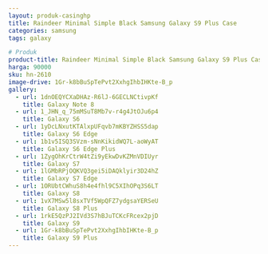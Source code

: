 ```yaml
---
layout: produk-casinghp
title: Raindeer Minimal Simple Black Samsung Galaxy S9 Plus Case
categories: samsung
tags: galaxy

# Produk
product-title: Raindeer Minimal Simple Black Samsung Galaxy S9 Plus Case
harga: 90000
sku: hn-2610
image-drive: 1Gr-k8bBuSpTePvt2XxhgIhbIHKte-B_p
gallery:
  - url: 1dnOEQYCXaDHAz-R6lJ-6GECLNCtivpKf
    title: Galaxy Note 8
  - url: 1_JHN_q_75mMSuT8Mb7v-r4g4JtOJu6p4
    title: Galaxy S6
  - url: 1yDcLNxutKTAlxpUFqvb7mKBYZHSS5dap
    title: Galaxy S6 Edge
  - url: 1b1v5ISQ3SVzm-sNnKikidWQ7L-aoWyAT
    title: Galaxy S6 Edge Plus
  - url: 1ZygOhKrCtrW4tZi9yEkwDvKZMnVDIUyr
    title: Galaxy S7
  - url: 1lGMbRPjOQKVQ3gei5iDAQklyir3D24hZ
    title: Galaxy S7 Edge
  - url: 1ORUbtCWhuS8h4e4fhl9C5XIhOPq3S6LT
    title: Galaxy S8
  - url: 1vX7MSw5l8sxTVf5WpQFZ7ydgsaYERSeU
    title: Galaxy S8 Plus
  - url: 1rkE5QzPJ2IVd3S7hBJuTCKcFRcex2pjD
    title: Galaxy S9
  - url: 1Gr-k8bBuSpTePvt2XxhgIhbIHKte-B_p
    title: Galaxy S9 Plus
---
```

